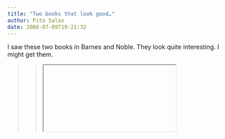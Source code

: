 ```yaml
---
title: "Two books that look good…"
author: Pito Salas
date: 2006-07-09T19:21:32
---
```


I saw these two books in Barnes and Noble. They look quite interesting. I
might get them.

>>

>> <iframe
src="http://rcm.amazon.com/e/cm?t=blogbridge-20&o=1&p=8&l=as1&asins=1578633745&fc1=000000&IS2=1&lt1=_blank&  
> lc1=0000ff&bc1=ffffff&bg1=ffffff&f=ifr" style="width:120px;height:240px;"
> scrolling="no" marginwidth="10″ align=left marginheight="0″ frameborder="0″>
>>

>> **The God Theory.** I am always interested in the various evolution vs.
intelligent design debates, and this book claims to come up with a way to
accommodate both into one framework or paradigm.

>>

>>
[http://rcm.amazon.com/e/cm?t=blogbridge-20&o=1&p=8&l=as1&asins=0300110561&fc1=000000&IS2=1&lt1=_blank&lc1=0000ff&bc1=ffffff&bg1=ffffff&f=ifr](<http://rcm.amazon.com/e/cm?t=blogbridge-20&o=1&p=8&l=as1&asins=0300110561&fc1=000000&IS2=1&lt1=_blank&lc1=0000ff&bc1=ffffff&bg1=ffffff&f=ifr>)

>>

>> **The Wealth of Networks.** This is a fairly dense, scholarly book about
networks, social and otherwise. Looks very interesting, but honestly, it may
be too thick 🙂

>>

>> Technorati Tags: [book](<http://www.technorati.com/tag/book>)


